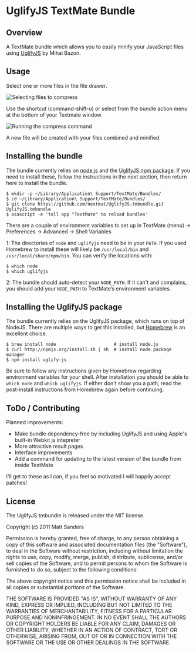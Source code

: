 # UglifyJS TextMate Bundle

## Overview

A TextMate bundle which allows you to easily minify your JavaScript files using [UglifyJS](https://github.com/mishoo/UglifyJS) by Mihai Bazon.

## Usage

Select one or more files in the file drawer. 

![Selecting files to compress](https://github.com/nextmat/UglifyJS.tmbundle/blob/master/Support/images/multi_select.png?raw=true)

Use the shortcut (command-shift-u) or select from the bundle action menu at the bottom of your Textmate window.

![Running the compress command](https://github.com/nextmat/UglifyJS.tmbundle/blob/master/Support/images/running.png?raw=true)

A new file will be created with your files combined and minified.

## Installing the bundle

The bundle currently relies on [node.js](http://nodejs.org/) and the [UglifyJS npm package](https://github.com/mishoo/UglifyJS). If you need to install these, follow the instructions in the next section, then return here to install the bundle.

    $ mkdir -p ~/Library/Application\ Support/TextMate/Bundles/
    $ cd ~/Library/Application\ Support/TextMate/Bundles/
    $ git clone https://github.com/nextmat/UglifyJS.tmbundle.git UglifyJS.tmbundle
    $ osascript -e 'tell app "TextMate" to reload bundles'    

There are a couple of environment variables to set up in TextMate (menu) → Preferences → Advanced → Shell Variables

1: The directories of `node` and `uglifyjs` need to be in your `PATH`. If you used Homebrew to install these will likely be `/usr/local/bin` and `/usr/local/share/npm/bin`. You can verify the locations with:

    $ which node
    $ which uglifyjs

2: The bundle should auto-detect your `NODE_PATH`. If it can't and complains, you should add your `NODE_PATH` to TextMate’s environment variables.

## Installing the UglifyJS package

The bundle currently relies on the UglifyJS package, which runs on top of NodeJS. There are multiple ways to get this installed, but [Homebrew](http://mxcl.github.com/homebrew/) is an excellent choice.

    $ brew install node                      # install node.js
    $ curl http://npmjs.org/install.sh | sh  # install node package manager
    $ npm install uglify-js

Be sure to follow any instructions given by Homebrew regarding environment variables for your shell. After installation you should be able to `which node` and `which uglifyjs`. If either don't show you a path, read the post-install instructions from Homebrew again before continuing.

## ToDo / Contributing

Planned improvements:

* Make bundle dependency-free by including UglifyJS and using Apple's built-in Webkit js intepreter
* More attractive result pages
* Interface improvements
* Add a command for updating to the latest version of the bundle from inside TextMate

I'll get to these as I can, if you feel so motivated I will happily accept patches!

## License

The UglifyJS.tmbundle is released under the MIT license.

Copyright (c) 2011 Matt Sanders

Permission is hereby granted, free of charge, to any person obtaining a copy
of this software and associated documentation files (the "Software"), to deal
in the Software without restriction, including without limitation the rights
to use, copy, modify, merge, publish, distribute, sublicense, and/or sell
copies of the Software, and to permit persons to whom the Software is
furnished to do so, subject to the following conditions:

The above copyright notice and this permission notice shall be included in
all copies or substantial portions of the Software.

THE SOFTWARE IS PROVIDED "AS IS", WITHOUT WARRANTY OF ANY KIND, EXPRESS OR
IMPLIED, INCLUDING BUT NOT LIMITED TO THE WARRANTIES OF MERCHANTABILITY,
FITNESS FOR A PARTICULAR PURPOSE AND NONINFRINGEMENT. IN NO EVENT SHALL THE
AUTHORS OR COPYRIGHT HOLDERS BE LIABLE FOR ANY CLAIM, DAMAGES OR OTHER
LIABILITY, WHETHER IN AN ACTION OF CONTRACT, TORT OR OTHERWISE, ARISING FROM,
OUT OF OR IN CONNECTION WITH THE SOFTWARE OR THE USE OR OTHER DEALINGS IN
THE SOFTWARE.